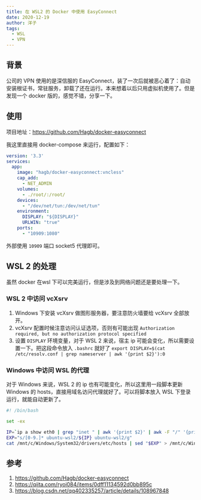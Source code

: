 ```yaml
---
title: 在 WSL2 的 Docker 中使用 EasyConnect
date: 2020-12-19
author: 洋子
tags:
  - WSL
  - VPN
---
```


## 背景
公司的 VPN 使用的是深信服的 EasyConnect，装了一次后就被恶心着了：自动安装根证书，常驻服务，卸载了还在运行。本来想着以后只用虚拟机使用了。但是发现一个 docker 版的，感觉不错，分享一下。

## 使用
项目地址：https://github.com/Hagb/docker-easyconnect

我这里直接用 docker-compose 来运行，配置如下：

```yaml
version: '3.3'
services:
  app:
    image: "hagb/docker-easyconnect:vncless"
    cap_add:
      - NET_ADMIN
    volumes:
      - ./root/:/root/
    devices:
      - "/dev/net/tun:/dev/net/tun"
    environment:
      DISPLAY: "${DISPLAY}"
      URLWIN: "true"
    ports:
      - "10909:1080"
```

外部使用 `10909` 端口 socket5 代理即可。

## WSL 2 的处理
虽然 docker 在wsl 下可以完美运行，但是涉及到网络问题还是要处理一下。

### WSL 2 中访问 vcXsrv
1. Windows 下安装 vcXsrv 做图形服务器，要注意防火墙要给 vcXsrv 全部放开。
1. vcXsrv 配置时候注意访问认证选项，否则有可能出现 `Authorization required, but no authorization protocol specified`
1. 设置 `DISPLAY` 环境变量，对于 WSL 2 来说，宿主 ip 可能会变化，所以需要设置一下。把这段命令放入 `.bashrc` 就好了
`export DISPLAY=$(cat /etc/resolv.conf | grep nameserver | awk '{print $2}'):0`

### Windows 中访问 WSL 的代理
对于 Windows 来说，WSL 2 的 ip 也有可能变化，所以这里用一段脚本更新 Windows 的 hosts，直接用域名访问代理就好了。可以将脚本放入 WSL 下登录运行，就能自动更新了。

```bash
#! /bin/bash

set -ex

IP=`ip a show eth0 | grep "inet " | awk '{print $2}' | awk -F "/" '{print $1}'`
EXP="s/[0-9.]* ubuntu-wsl2/${IP} ubuntu-wsl2/g"
cat /mnt/c/Windows/System32/drivers/etc/hosts | sed "$EXP" > /mnt/c/Windows/System32/drivers/etc/hosts
```

## 参考
1. https://github.com/Hagb/docker-easyconnect
1. https://qiita.com/ryoi084/items/0dff11134592d0bb895c
1. https://blog.csdn.net/qq402335257/article/details/108967848
